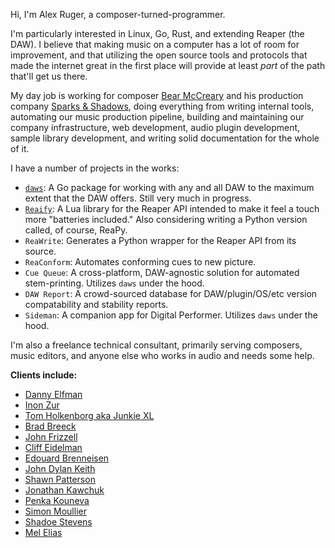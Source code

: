 Hi, I'm Alex Ruger, a composer-turned-programmer.

I'm particularly interested in Linux, Go, Rust, and extending Reaper (the DAW). I believe that making music on a computer has a lot of room for improvement, and that utilizing the open source tools and protocols that made the internet great in the first place will provide at least *part* of the path that'll get us there.

My day job is working for composer [Bear McCreary](https://bearmccreary.com/) and his production company [Sparks & Shadows](https://sparksandshadows.com/), doing everything from writing internal tools, automating our music production pipeline, building and maintaining our company infrastructure, web development, audio plugin development, sample library development, and writing solid documentation for the whole of it. 

I have a number of projects in the works:

* [`daws`](https://github.com/rewgs/daws): A Go package for working with any and all DAW to the maximum extent that the DAW offers. Still very much in progress.
* [`Reaify`](https://github.com/rewgs/reaify): A Lua library for the Reaper API intended to make it feel a touch more "batteries included." Also considering writing a Python version called, of course, ReaPy.
* `ReaWrite`: Generates a Python wrapper for the Reaper API from its source.
* `ReaConform`: Automates conforming cues to new picture.
* `Cue Queue`: A cross-platform, DAW-agnostic solution for automated stem-printing. Utilizes `daws` under the hood.
* `DAW Report`: A crowd-sourced database for DAW/plugin/OS/etc version compatability and stability reports.
* `Sideman`: A companion app for Digital Performer. Utilizes `daws` under the hood.

I'm also a freelance technical consultant, primarily serving composers, music editors, and anyone else who works in audio and needs some help.

**Clients include:**
* [Danny Elfman](https://www.dannyelfman.com/)
* [Inon Zur](http://www.inonzur.com/)
* [Tom Holkenborg aka Junkie XL](https://tomholkenborg.com/)
* [Brad Breeck](https://www.bradbreeck.com/)
* [John Frizzell](https://www.instagram.com/johncfrizzell/)
* [Cliff Eidelman](https://www.cliffeidelman.com/about-1)
* [Edouard Brenneisen](https://eb-music.net/)
* [John Dylan Keith](https://www.jdkeith.com/)
* [Shawn Patterson](https://shawnpatterson.com/)
* [Jonathan Kawchuk](https://jonathankawchuk.com/)
* [Penka Kouneva](https://www.imdb.com/name/nm0468008/)
* [Simon Moullier](https://www.simonmoullier.com/)
* [Shadoe Stevens](https://en.wikipedia.org/wiki/Shadoe_Stevens)
* [Mel Elias](https://www.instagram.com/meleliascomposer/)
